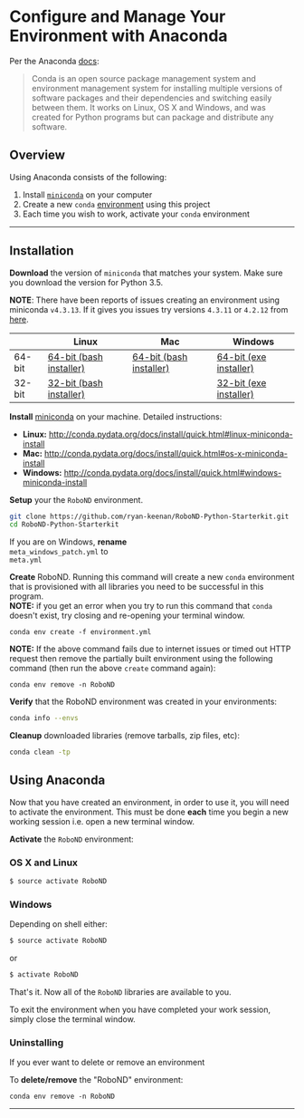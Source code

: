 # Configure and Manage Your Environment with Anaconda

Per the Anaconda [docs](http://conda.pydata.org/docs):

> Conda is an open source package management system and environment management system 
for installing multiple versions of software packages and their dependencies and 
switching easily between them. It works on Linux, OS X and Windows, and was created 
for Python programs but can package and distribute any software.

## Overview
Using Anaconda consists of the following:

1. Install [`miniconda`](http://conda.pydata.org/miniconda.html) on your computer
2. Create a new `conda` [environment](http://conda.pydata.org/docs/using/envs.html) using this project
3. Each time you wish to work, activate your `conda` environment

---

## Installation

**Download** the version of `miniconda` that matches your system. Make sure you download the version for Python 3.5.

**NOTE**: There have been reports of issues creating an environment using miniconda `v4.3.13`. If it gives you issues try versions `4.3.11` or `4.2.12` from [here](https://repo.continuum.io/miniconda/).

|        | Linux | Mac | Windows | 
|--------|-------|-----|---------|
| 64-bit | [64-bit (bash installer)][lin64] | [64-bit (bash installer)][mac64] | [64-bit (exe installer)][win64]
| 32-bit | [32-bit (bash installer)][lin32] |  | [32-bit (exe installer)][win32]

[win64]: https://repo.continuum.io/miniconda/Miniconda3-latest-Windows-x86_64.exe
[win32]: https://repo.continuum.io/miniconda/Miniconda3-latest-Windows-x86.exe
[mac64]: https://repo.continuum.io/miniconda/Miniconda3-latest-MacOSX-x86_64.sh
[lin64]: https://repo.continuum.io/miniconda/Miniconda3-latest-Linux-x86_64.sh
[lin32]: https://repo.continuum.io/miniconda/Miniconda3-latest-Linux-x86.sh

**Install** [miniconda](http://conda.pydata.org/miniconda.html) on your machine. Detailed instructions:

- **Linux:** http://conda.pydata.org/docs/install/quick.html#linux-miniconda-install
- **Mac:** http://conda.pydata.org/docs/install/quick.html#os-x-miniconda-install
- **Windows:** http://conda.pydata.org/docs/install/quick.html#windows-miniconda-install

**Setup** your the `RoboND` environment. 

```sh
git clone https://github.com/ryan-keenan/RoboND-Python-Starterkit.git  
cd RoboND-Python-Starterkit
```

If you are on Windows, **rename**   
`meta_windows_patch.yml` to   
`meta.yml`

**Create** RoboND.  Running this command will create a new `conda` environment that is provisioned with all libraries you need to be successful in this program.  
**NOTE:** if you get an error when you try to run this command that `conda` doesn't exist, try closing and re-opening your terminal window.
```
conda env create -f environment.yml
```
**NOTE:** If the above command fails due to internet issues or timed out HTTP request then remove the partially built environment using the following command (then run the above `create` command again):
```
conda env remove -n RoboND
```
**Verify** that the RoboND environment was created in your environments:

```sh
conda info --envs
```

**Cleanup** downloaded libraries (remove tarballs, zip files, etc):

```sh
conda clean -tp
```

## Using Anaconda

Now that you have created an environment, in order to use it, you will need to activate the environment. This must be done **each** time you begin a new working session i.e. open a new terminal window. 

**Activate** the `RoboND` environment:

### OS X and Linux
```sh
$ source activate RoboND
```
### Windows
Depending on shell either:
```sh
$ source activate RoboND
```
or

```sh
$ activate RoboND
```

That's it. Now all of the `RoboND` libraries are available to you.

To exit the environment when you have completed your work session, simply close the terminal window.

### Uninstalling
If you ever want to delete or remove an environment 

To **delete/remove** the "RoboND" environment:
```
conda env remove -n RoboND
```

---
